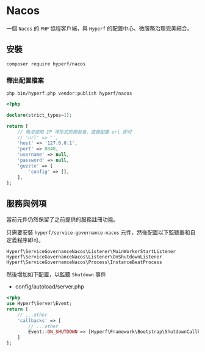 # Nacos

一個 `Nacos` 的 `PHP` 協程客戶端，與 `Hyperf` 的配置中心、微服務治理完美結合。

## 安裝

```shell
composer require hyperf/nacos
```

### 釋出配置檔案

```shell
php bin/hyperf.php vendor:publish hyperf/nacos
```

```php
<?php

declare(strict_types=1);

return [
    // 無法使用 IP 埠形式的開發者，直接配置 url 即可
    // 'url' => '',
    'host' => '127.0.0.1',
    'port' => 8848,
    'username' => null,
    'password' => null,
    'guzzle' => [
        'config' => [],
    ],
];

```

## 服務與例項

當前元件仍然保留了之前提供的服務註冊功能。

只需要安裝 `hyperf/service-governance-nacos` 元件，然後配置以下監聽器和自定義程序即可。

`Hyperf\ServiceGovernanceNacos\Listener\MainWorkerStartListener`
`Hyperf\ServiceGovernanceNacos\Listener\OnShutdownListener`
`Hyperf\ServiceGovernanceNacos\Process\InstanceBeatProcess`

然後增加如下配置，以監聽 `Shutdown` 事件

- config/autoload/server.php

```php
<?php
use Hyperf\Server\Event;
return [
    // ...other
    'callbacks' => [
        // ...other
        Event::ON_SHUTDOWN => [Hyperf\Framework\Bootstrap\ShutdownCallback::class, 'onShutdown']
    ]
];
```

